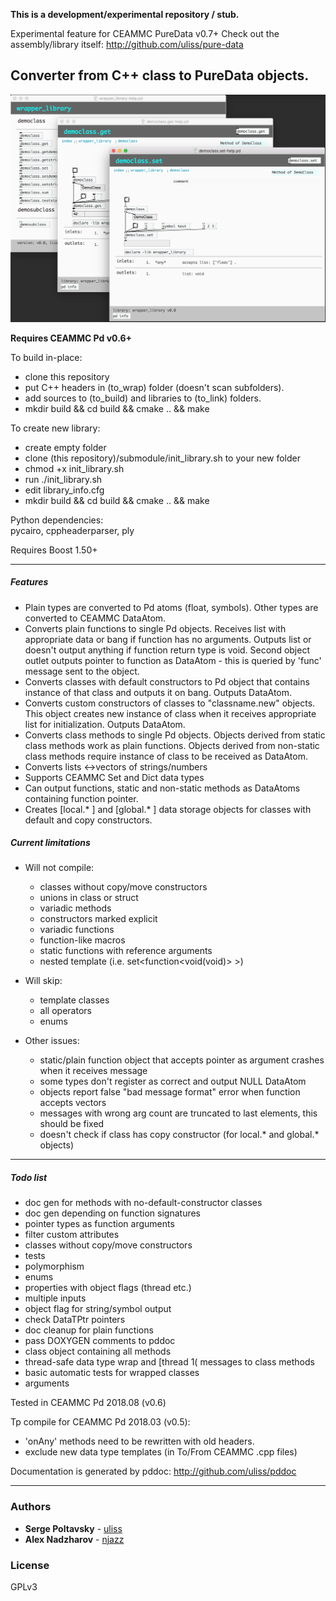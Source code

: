 **This is a development/experimental repository / stub.**

Experimental feature for CEAMMC PureData v0.7+
Check out the assembly/library itself:
http://github.com/uliss/pure-data


## Converter from C++ class to PureData objects.

![screenshot](demo.png?raw=true "screenshot")

**Requires CEAMMC Pd v0.6+**

To build in-place:
- clone this repository
- put C++ headers in (to_wrap) folder (doesn't scan subfolders).
- add sources to (to_build) and libraries to (to_link) folders.
- mkdir build && cd build && cmake .. && make

To create new library:
- create empty folder
- clone (this repository)/submodule/init_library.sh to your new folder
- chmod +x init_library.sh
- run ./init_library.sh
- edit library_info.cfg
- mkdir build && cd build && cmake .. && make


Python dependencies:  
pycairo, cppheaderparser, ply

Requires Boost 1.50+

---
##### Features

- Plain types are converted to Pd atoms (float, symbols). Other types are converted to CEAMMC DataAtom.
- Converts plain functions to single Pd objects. Receives list with appropriate data or bang if function has no arguments. Outputs list or doesn't output anything if function return type is void. Second object outlet outputs pointer to function as DataAtom - this is queried by 'func' message sent to the object.
- Converts classes with default constructors to Pd object that contains instance of that class and outputs it on bang. Outputs DataAtom.  
- Converts custom constructors of classes to "classname.new" objects. This object creates new instance of class when it receives appropriate list for initialization. Outputs DataAtom.  
- Converts class methods to single Pd objects. Objects derived from static class methods work as plain functions. Objects derived from non-static class methods require instance of class to be received as DataAtom.
- Converts lists <->vectors of strings/numbers
- Supports CEAMMC Set and Dict data types
- Can output functions, static and non-static methods as DataAtoms containing function pointer.
- Creates [local.* ] and [global.* ] data storage objects for classes with default and copy constructors.

##### Current limitations

- Will not compile:
  * classes without copy/move constructors
  * unions in class or struct
  * variadic methods
  * constructors marked explicit
  * variadic functions
  * function-like macros
  * static functions with reference arguments
  * nested template (i.e. set<function<void(void)> >)

- Will skip:
  * template classes
  * all operators
  * enums

- Other issues:
  * static/plain function object that accepts pointer as argument crashes when it receives message
  * some types don't register as correct and output NULL DataAtom
  * objects report false "bad message format" error when function accepts vectors
  * messages with wrong arg count are truncated to last elements, this should be fixed
  * doesn't check if class has copy constructor (for local.* and global.* objects)


---
##### Todo list

- doc gen for methods with no-default-constructor classes
- doc gen depending on function signatures
- pointer types as function arguments
- filter custom attributes
- classes without copy/move constructors
- tests
- polymorphism
- enums
- properties with object flags (thread etc.)
- multiple inputs
- object flag for string/symbol output
- check DataTPtr pointers
- doc cleanup for plain functions  
- pass DOXYGEN comments to pddoc  
- class object containing all methods  
- thread-safe data type wrap and [thread 1( messages to class methods
- basic automatic tests for wrapped classes
- arguments

Tested in CEAMMC Pd 2018.08 (v0.6)

Tp compile for CEAMMC Pd 2018.03 (v0.5):
* 'onAny' methods need to be rewritten with old headers.
* exclude new data type templates (in To/From CEAMMC .cpp files)

Documentation is generated by pddoc:
http://github.com/uliss/pddoc

---
### Authors

* **Serge Poltavsky** - [uliss](https://github.com/uliss)
* **Alex Nadzharov** - [njazz](https://github.com/njazz)

### License
GPLv3
